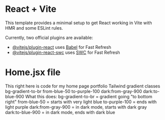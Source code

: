 # React + Vite

This template provides a minimal setup to get React working in Vite with HMR and some ESLint rules.

Currently, two official plugins are available:

- [@vitejs/plugin-react](https://github.com/vitejs/vite-plugin-react/blob/main/packages/plugin-react/README.md) uses [Babel](https://babeljs.io/) for Fast Refresh
- [@vitejs/plugin-react-swc](https://github.com/vitejs/vite-plugin-react-swc) uses [SWC](https://swc.rs/) for Fast Refresh

# Home.jsx file

This right here is code for my home page portfolio
Tailwind gradient classes
bg-gradient-to-br from-blue-50 to-purple-100 dark:from-gray-900 dark:to-blue-900
What this does:
bg-gradient-to-br = gradient going "to bottom right"
from-blue-50 = starts with very light blue
to-purple-100 = ends with light purple
dark:from-gray-900 = in dark mode, starts with dark gray
dark:to-blue-900 = in dark mode, ends with dark blue
